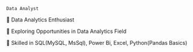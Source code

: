     Data Analyst

🌟 Data Analytics Enthusiast

🌟 Exploring Opportunities in Data Analytics Field

🌟 Skilled in SQL(MySQL, MsSql), Power Bi, Excel, Python(Pandas Basics) 

